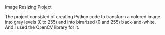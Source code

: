 Image Resizing Project

The project consisted of creating Python code to transform a colored image into gray levels (0 to 255) and into binarized (0 and 255) black-and-white. And I used the OpenCV library for it.
